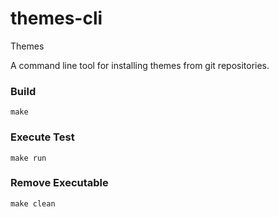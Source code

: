 # themes-cli

Themes

A command line tool for installing themes from git repositories.

### Build
```
make
```

### Execute Test
```
make run
```

### Remove Executable
```
make clean
```

<!-- 
### Install

Install
```
mv /to/path
export $PATH
```

Go Install 
```
go install themes
```
-->